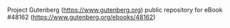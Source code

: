Project Gutenberg (https://www.gutenberg.org) public repository for eBook #48162 (https://www.gutenberg.org/ebooks/48162)
